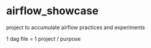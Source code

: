 # airflow_showcase

project to accumulate airflow practices and experiments

1 dag file = 1 project / purpose